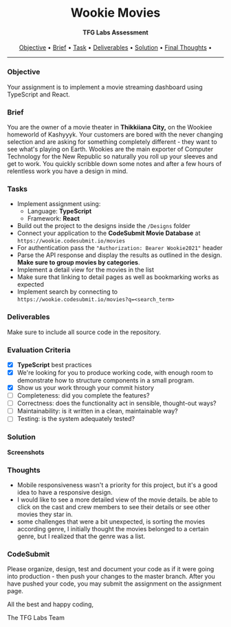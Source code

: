 <h1 align="center">
  <br>
    Wookie Movies
</h1>
<h4 align="center">TFG Labs Assessment</h4>
<p align="center">
  <a href="#object">Objective</a> •
  <a href="#brief">Brief</a> •
  <a href="#Task">Task</a> •
  <a href="#deliverables">Deliverables</a> •
  <a href="#Solution">Solution</a> •
  <a href="#thoughts">Final Thoughts</a> •
</p>

___

### Objective

Your assignment is to implement a movie streaming dashboard using TypeScript and React.

### Brief

You are the owner of a movie theater in **Thikkiiana City,** on the Wookiee homeworld of Kashyyyk. Your customers are bored with the never changing selection and are asking for something completely different - they want to see what's playing on Earth. Wookies are the main exporter of Computer Technology for the New Republic so naturally you roll up your sleeves and get to work. You quickly scribble down some notes and after a few hours of relentless work you have a design in mind.

### Tasks

-   Implement assignment using:
    -   Language: **TypeScript**
    -   Framework: **React**
-   Build out the project to the designs inside the `/Designs` folder
-   Connect your application to the **CodeSubmit Movie Database** at `https://wookie.codesubmit.io/movies`
-   For authentication pass the `"Authorization: Bearer Wookie2021"` header
-   Parse the API response and display the results as outlined in the design. **Make sure to group movies by categories**.
-   Implement a detail view for the movies in the list
-   Make sure that linking to detail pages as well as bookmarking works as expected
-   Implement search by connecting to `https://wookie.codesubmit.io/movies?q=<search_term>`

### Deliverables

Make sure to include all source code in the repository. 

### Evaluation Criteria

-   [x] **TypeScript** best practices
-   [x] We're looking for you to produce working code, with enough room to demonstrate how to structure components in a small program.
-   [x] Show us your work through your commit history
-   [ ] Completeness: did you complete the features?
-   [ ] Correctness: does the functionality act in sensible, thought-out ways?
-   [ ] Maintainability: is it written in a clean, maintainable way?
-   [ ] Testing: is the system adequately tested?

### Solution
**Screenshots**

### Thoughts

-   Mobile responsiveness wasn't a priority for this project, but it's a good idea to have a responsive design.
-   I would like to see a more detailed view of the movie details. be able to click on the cast and crew members to see their details or see other movies they star in.
-   some challenges that were a bit unexpected, is sorting the movies according genre, I initially thought the movies belonged to a certain genre, but I realized that the genre was a list.


### CodeSubmit

Please organize, design, test and document your code as if it were
going into production - then push your changes to the master branch. After you have pushed your code, you may submit the assignment on the assignment page.

All the best and happy coding,

The TFG Labs Team